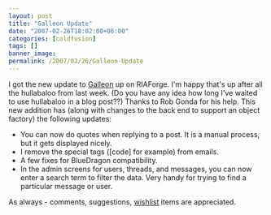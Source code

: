 ```yaml
---
layout: post
title: "Galleon Update"
date: "2007-02-26T18:02:00+06:00"
categories: [coldfusion]
tags: []
banner_image: 
permalink: /2007/02/26/Galleon-Update
---
```


I got the new update to <a href="http://galleon.riaforge.org">Galleon</a> up on RIAForge. I'm happy that's up after all the hullabaloo from last week. (Do you have any idea how long I've waited to use hullabaloo in a blog post??) Thanks to Rob Gonda for his help. This new addition has (along with changes to the back end to support an object factory) the following updates:

<ul>
<li>You can now do quotes when replying to a post. It is a manual process, but it gets displayed nicely.
<li>I remove the special tags ([code] for example) from emails.
<li>A few fixes for BlueDragon compatibility.
<li>In the admin screens for users, threads, and messages, you can now enter a search term to filter the data. Very handy for trying to find a particular message or user.
</ul>

As always - comments, suggestions, <a href="http://www.amazon.com/o/registry/2TCL1D08EZEYE">wishlist</a> items are appreciated.